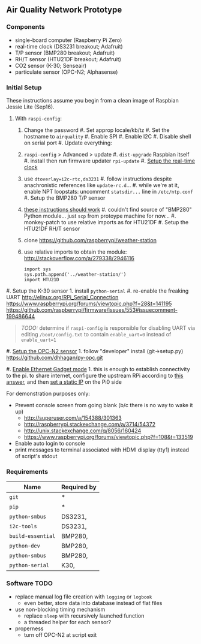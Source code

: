 ## Air Quality Network Prototype



### Components

* single-board computer (Raspberry Pi Zero)
* real-time clock (DS3231 breakout; Adafruit)
* T/P sensor (BMP280 breakout; Adafruit)
* RH/T sensor (HTU21DF breakout; Adafruit)
* CO2 sensor (K-30; Senseair)
* particulate sensor (OPC-N2; Alphasense)


### Initial Setup

These instructions assume you begin from a clean image of
Raspbian Jessie Lite (Sep16).

1. With `raspi-config`:
    1. Change the password
    #. Set approp locale/kb/tz
    #. Set the hostname to `airquality`
    #. Enable SPI
    #. Enable I2C
    #. Disable shell on serial port
#. Update everything:
    1. `raspi-config` > Advanced > update
    #. `dist-upgrade` Raspbian itself
    #. install then run firmware updater `rpi-update`
#. [Setup the real-time clock](https://learn.adafruit.com/adding-a-real-time-clock-to-raspberry-pi?view=all)
    1. use `dtoverlay=i2c-rtc,ds3231`
    #. follow instructions despite anachronistic references
       like `update-rc.d`...
    #. while we're at it, enable NPT loopstats: uncomment
       `statsdir...` line in `/etc/ntp.conf`
#. Setup the BMP280 T/P sensor
    1. [these instructions should work](https://learn.adafruit.com/using-the-bmp085-with-raspberry-pi/using-the-adafruit-bmp085-python-library?view=all)
    #. couldn't find source of "BMP280" Python module...
       just `scp` from protoype machine for now...
    #. monkey-patch to use relative imports as for HTU21DF
#. Setup the HTU21DF RH/T sensor
    1. clone <https://github.com/raspberrypi/weather-station>
    2. use relative imports to obtain the module:
       http://stackoverflow.com/a/279338/2946116

       ```
       import sys
       sys.path.append('../weather-station/')
       import HTU21D
       ```

#. Setup the K-30 sensor
    1. install `python-serial`
    #. re-enable the freaking UART
       <http://elinux.org/RPi_Serial_Connection>
       <https://www.raspberrypi.org/forums/viewtopic.php?f=28&t=141195>
       <https://github.com/raspberrypi/firmware/issues/553#issuecomment-199486644>

> *TODO:* determine if `raspi-config` is responsible for disabling
> UART via editing `/boot/config.txt` to contain `enable_uart=0`
> instead of `enable_uart=1`


#. [Setup the OPC-N2 sensor](http://py-opc.readthedocs.io/en/latest/)
    1. follow "developer" install (git->setup.py)
       <https://github.com/dhhagan/py-opc.git>



#. [Enable Ethernet Gadget mode](https://learn.adafruit.com/turning-your-raspberry-pi-zero-into-a-usb-gadget?view=all)
    1. this is enough to establish connectivity to the pi. to share
       internet, configure the upstream RPi according to
       [this answer](http://raspberrypi.stackexchange.com/a/50073/54372),
       and then [set a static IP](http://elinux.org/RPi_Setting_up_a_static_IP_in_Debian)
       on the Pi0 side



For demonstration purposes only:

* Prevent console screen from going blank (b/c there
  is no way to wake it up)
    * http://superuser.com/a/154388/301363
    * http://raspberrypi.stackexchange.com/a/3714/54372
    * http://unix.stackexchange.com/q/8056/160424
    * https://www.raspberrypi.org/forums/viewtopic.php?f=108&t=133519
* Enable auto login to console
* print messages to terminal associated with HDMI display
  (tty1) instead of script's stdout



### Requirements

| Name              | Required by
|-------------------|---------------------------
| `git`             | *
| `pip`             | *
| `python-smbus`    | DS3231,
| `i2c-tools`       | DS3231,
| `build-essential` | BMP280,
| `python-dev`      | BMP280,
| `python-smbus`    | BMP280,
| `python-serial`   | K30,



### Software TODO

* replace manual log file creation with `logging` or `logbook`
    * even better, store data into database instead of flat files
* use non-blocking timing mechanism
    * replace `sleep` with recursively launched function
    * a threaded helper for each sensor?
* properness
    * turn off OPC-N2 at script exit


